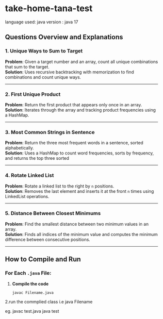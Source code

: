 # take-home-tana-test
language used: java
version : java 17
## Questions Overview and Explanations

### 1. Unique Ways to Sum to Target  
**Problem**: Given a target number and an array, count all unique combinations that sum to the target.  
**Solution**: Uses recursive backtracking with memorization to find combinations and count unique ways.

---

### 2. First Unique Product  
**Problem**: Return the first product that appears only once in an array.  
**Solution**: Iterates through the array and tracking product frequencies using a HashMap.

---

### 3. Most Common Strings in Sentence  
**Problem**: Return the three most frequent words in a sentence, sorted alphabetically.  
**Solution**: Uses a HashMap to count word frequencies, sorts by frequency, and returns the top three sorted 

---

### 4. Rotate Linked List  
**Problem**: Rotate a linked list to the right by `n` positions.  
**Solution**: Removes the last element and inserts it at the front `n` times using LinkedList operations.

---

### 5. Distance Between Closest Minimums  
**Problem**: Find the smallest distance between two minimum values in an array.  
**Solution**: Finds all indices of the minimum value and computes the minimum difference between consecutive positions.

---

## How to Compile and Run

### For Each `.java` File:
1. **Compile the code** 
   ```bash
   javac Filename.java
2.run the commplied class i.e 
java Filename

eg.
javac test.java
java test
   
   

